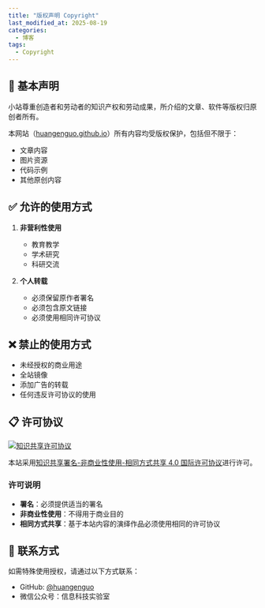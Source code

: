 ```yaml
---
title: "版权声明 Copyright"
last_modified_at: 2025-08-19
categories:
  - 博客
tags:
  - Copyright
---
```


## 📜 基本声明

小站尊重创造者和劳动者的知识产权和劳动成果，所介绍的文章、软件等版权归原创者所有。

本网站（[huangenguo.github.io](https://huangenguo.github.io/)）所有内容均受版权保护，包括但不限于：
- 文章内容
- 图片资源
- 代码示例
- 其他原创内容

## ✅ 允许的使用方式

1. **非营利性使用**
   - 教育教学
   - 学术研究
   - 科研交流

2. **个人转载**
   - 必须保留原作者署名
   - 必须包含原文链接
   - 必须使用相同许可协议

## ❌ 禁止的使用方式

- 未经授权的商业用途
- 全站镜像
- 添加广告的转载
- 任何违反许可协议的使用

## 📋 许可协议

<a rel="license" href="https://creativecommons.org/licenses/by-nc-sa/4.0/deed.zh"><img alt="知识共享许可协议" style="border-width:0" src="https://i.creativecommons.org/l/by-nc-sa/4.0/88x31.png" /></a>

本站采用[知识共享署名-非商业性使用-相同方式共享 4.0 国际许可协议](https://creativecommons.org/licenses/by-nc-sa/4.0/deed.zh)进行许可。

### 许可说明

- **署名**：必须提供适当的署名
- **非商业性使用**：不得用于商业目的
- **相同方式共享**：基于本站内容的演绎作品必须使用相同的许可协议

## 📧 联系方式

如需特殊使用授权，请通过以下方式联系：
- GitHub: [@huangenguo](https://github.com/huangenguo)
- 微信公众号：信息科技实验室